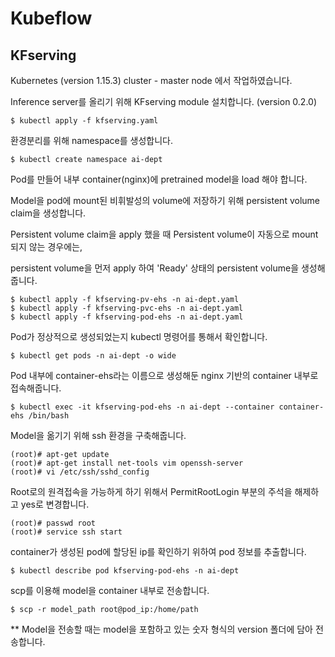 # Kubeflow
## KFserving 

Kubernetes (version 1.15.3)
cluster - master node 에서 작업하였습니다.



Inference server를 올리기 위해 KFserving module 설치합니다. (version 0.2.0)



~~~
$ kubectl apply -f kfserving.yaml
~~~  



환경분리를 위해 namespace를 생성합니다.



~~~
$ kubectl create namespace ai-dept
~~~ 



Pod를 만들어 내부 container(nginx)에 pretrained model을 load 해야 합니다.

Model을 pod에 mount된 비휘발성의 volume에 저장하기 위해 persistent volume claim을 생성합니다.



Persistent volume claim을 apply 했을 때 Persistent volume이 자동으로 mount 되지 않는 경우에는, 

persistent volume을 먼저 apply 하여 'Ready' 상태의 persistent volume을 생성해줍니다.



~~~
$ kubectl apply -f kfserving-pv-ehs -n ai-dept.yaml
$ kubectl apply -f kfserving-pvc-ehs -n ai-dept.yaml
$ kubectl apply -f kfserving-pod-ehs -n ai-dept.yaml
~~~



Pod가 정상적으로 생성되었는지 kubectl 명령어를 통해서 확인합니다.

~~~
$ kubectl get pods -n ai-dept -o wide
~~~

Pod 내부에 container-ehs라는 이름으로 생성해둔 nginx 기반의 container 내부로 접속해줍니다.

~~~
$ kubectl exec -it kfserving-pod-ehs -n ai-dept --container container-ehs /bin/bash
~~~



Model을 옮기기 위해 ssh 환경을 구축해줍니다.



~~~
(root)# apt-get update
(root)# apt-get install net-tools vim openssh-server
(root)# vi /etc/ssh/sshd_config
~~~



Root로의 원격접속을 가능하게 하기 위해서 PermitRootLogin 부분의 주석을 해제하고 yes로 변경합니다.



~~~
(root)# passwd root
(root)# service ssh start
~~~



container가 생성된 pod에 할당된 ip를 확인하기 위하여 pod 정보를 추출합니다.



~~~
$ kubectl describe pod kfserving-pod-ehs -n ai-dept
~~~



scp를 이용해 model을 container 내부로 전송합니다.



~~~
$ scp -r model_path root@pod_ip:/home/path
~~~



** Model을 전송할 때는 model을 포함하고 있는 숫자 형식의 version 폴더에 담아 전송합니다.




